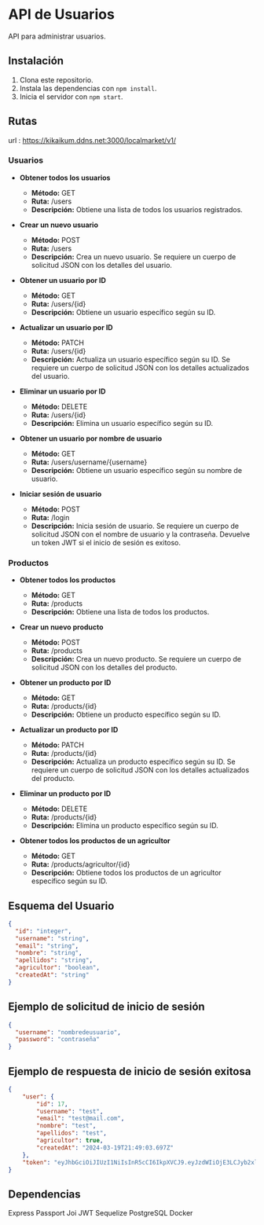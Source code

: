 # API de Usuarios

API para administrar usuarios.

## Instalación

1. Clona este repositorio.
2. Instala las dependencias con `npm install`.
3. Inicia el servidor con `npm start`.

## Rutas
url : https://kikaikum.ddns.net:3000/localmarket/v1/
### Usuarios

- **Obtener todos los usuarios**
  - **Método:** GET
  - **Ruta:** /users
  - **Descripción:** Obtiene una lista de todos los usuarios registrados.

- **Crear un nuevo usuario**
  - **Método:** POST
  - **Ruta:** /users
  - **Descripción:** Crea un nuevo usuario. Se requiere un cuerpo de solicitud JSON con los detalles del usuario.

- **Obtener un usuario por ID**
  - **Método:** GET
  - **Ruta:** /users/{id}
  - **Descripción:** Obtiene un usuario específico según su ID.

- **Actualizar un usuario por ID**
  - **Método:** PATCH
  - **Ruta:** /users/{id}
  - **Descripción:** Actualiza un usuario específico según su ID. Se requiere un cuerpo de solicitud JSON con los detalles actualizados del usuario.

- **Eliminar un usuario por ID**
  - **Método:** DELETE
  - **Ruta:** /users/{id}
  - **Descripción:** Elimina un usuario específico según su ID.

- **Obtener un usuario por nombre de usuario**
  - **Método:** GET
  - **Ruta:** /users/username/{username}
  - **Descripción:** Obtiene un usuario específico según su nombre de usuario.

- **Iniciar sesión de usuario**
  - **Método:** POST
  - **Ruta:** /login
  - **Descripción:** Inicia sesión de usuario. Se requiere un cuerpo de solicitud JSON con el nombre de usuario y la contraseña. Devuelve un token JWT si el inicio de sesión es exitoso.

### Productos

- **Obtener todos los productos**
  - **Método:** GET
  - **Ruta:** /products
  - **Descripción:** Obtiene una lista de todos los productos.

- **Crear un nuevo producto**
  - **Método:** POST
  - **Ruta:** /products
  - **Descripción:** Crea un nuevo producto. Se requiere un cuerpo de solicitud JSON con los detalles del producto.

- **Obtener un producto por ID**
  - **Método:** GET
  - **Ruta:** /products/{id}
  - **Descripción:** Obtiene un producto específico según su ID.

- **Actualizar un producto por ID**
  - **Método:** PATCH
  - **Ruta:** /products/{id}
  - **Descripción:** Actualiza un producto específico según su ID. Se requiere un cuerpo de solicitud JSON con los detalles actualizados del producto.

- **Eliminar un producto por ID**
  - **Método:** DELETE
  - **Ruta:** /products/{id}
  - **Descripción:** Elimina un producto específico según su ID.

- **Obtener todos los productos de un agricultor**
  - **Método:** GET
  - **Ruta:** /products/agricultor/{id}
  - **Descripción:** Obtiene todos los productos de un agricultor específico según su ID.




## Esquema del Usuario

```json
{
  "id": "integer",
  "username": "string",
  "email": "string",
  "nombre": "string",
  "apellidos": "string",
  "agricultor": "boolean",
  "createdAt": "string"
}
```
## Ejemplo de solicitud de inicio de sesión
```json
{
  "username": "nombredeusuario",
  "password": "contraseña"
}
```
## Ejemplo de respuesta de inicio de sesión exitosa
```json
{
	"user": {
		"id": 17,
		"username": "test",
		"email": "test@mail.com",
		"nombre": "test",
		"apellidos": "test",
		"agricultor": true,
		"createdAt": "2024-03-19T21:49:03.697Z"
	},
	"token": "eyJhbGciOiJIUzI1NiIsInR5cCI6IkpXVCJ9.eyJzdWIiOjE3LCJyb2xlIjoiS0lLRVJ0YWdyaSIsImlhdCI6MTcxMDk1ODMyMH0.ulEwsC-l9oXHMmDVJgfjIDX7RiUcax31tJGm1xm5mzc"
}
```
## Dependencias
Express
Passport
Joi
JWT
Sequelize
PostgreSQL
Docker